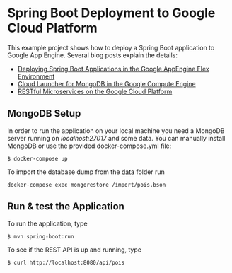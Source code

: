 # Spring Boot Deployment to Google Cloud Platform

This example project shows how to deploy a Spring Boot application to Google App Engine. Several blog posts explain the details:

- [Deploying Spring Boot Applications in the Google AppEngine Flex Environment](https://blog.codecentric.de/en/2018/02/appengine-flex-spring-boot-deployment/)
- [Cloud Launcher for MongoDB in the Google Compute Engine](https://blog.codecentric.de/en/2018/03/cloud-launcher-mongodb-google-compute-engine/)
- [RESTful Microservices on the Google Cloud Platform](https://blog.codecentric.de/en/2018/04/rest-ful-microservices-google-cloud-platform/)

## MongoDB Setup
In order to run the application on your local machine you need a MongoDB server running on _localhost:27017_ and some data. You can manually install MongoDB or use the provided docker-compose.yml file:

```
$ docker-compose up
```
To import the database dump from the [data](data) folder run

```
docker-compose exec mongorestore /import/pois.bson
```

## Run & test the Application
To run the application, type

```
$ mvn spring-boot:run
```

To see if the REST API is up and running, type

```
$ curl http://localhost:8080/api/pois
```

